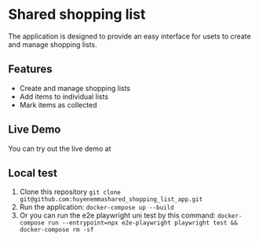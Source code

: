 # Shared shopping list

The application is designed to provide an easy interface for usets to create and manage shopping lists. 

## Features
- Create and manage shopping lists 
- Add items to individual lists
- Mark items as collected

## Live Demo 
You can try out the live demo at 

## Local test
1. Clone this repository
```git clone git@github.com:huyenemmashared_shopping_list_app.git```
2. Run the application:
```docker-compose up --build``` 
3. Or you can run the e2e playwright uni test by this command: 
```docker-compose run --entrypoint=npx e2e-playwright playwright test && docker-compose rm -sf```
